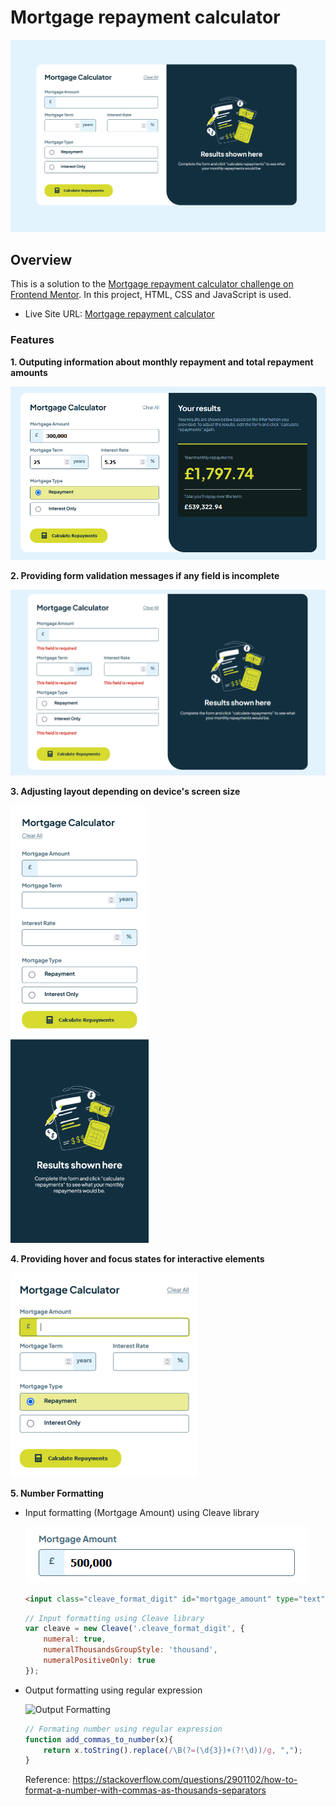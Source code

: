 # Mortgage repayment calculator

![Screenshot of the calculator](/readme_img/calculator_screenshot.png)

## Overview

This is a solution to the [Mortgage repayment calculator challenge on Frontend Mentor](https://www.frontendmentor.io/challenges/mortgage-repayment-calculator-Galx1LXK73). In this project, HTML, CSS and JavaScript is used.

- Live Site URL: [Mortgage repayment calculator](https://ktqlee.github.io/frontendmentor_mortgage_repayment_calculator/)

### Features

**1. Outputing information about monthly repayment and total repayment amounts**

  ![Input Formatting](/readme_img/output_payment.png)
   
**2. Providing form validation messages if any field is incomplete**

  ![Input Formatting](/readme_img/form_validation.png)

**3. Adjusting layout depending on device's screen size**

  ![Input Formatting](/readme_img/mobile_layout.png)

**4. Providing hover and focus states for interactive elements**

  ![Input Formatting](/readme_img/hover.png)

**5. Number Formatting**

  - Input formatting (Mortgage Amount) using Cleave library

    ![Input Formatting](/readme_img/number_formatting_1.png)
    
    ```html
    <input class="cleave_format_digit" id="mortgage_amount" type="text">
    ```
    ```js
    // Input formatting using Cleave library
    var cleave = new Cleave('.cleave_format_digit', {
        numeral: true,
        numeralThousandsGroupStyle: 'thousand',
        numeralPositiveOnly: true
    });
    ```
    
  - Output formatting using regular expression

    ![Output Formatting](number_formatting_2.png)

    ```js
    // Formating number using regular expression
    function add_commas_to_number(x){
        return x.toString().replace(/\B(?=(\d{3})+(?!\d))/g, ",");
    }
    ```
    Reference: https://stackoverflow.com/questions/2901102/how-to-format-a-number-with-commas-as-thousands-separators

